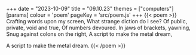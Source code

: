 +++
date = "2023-10-09"
title = "09.10.23"
themes = ["computers"]
[params]
  colour = 'poem'
  pageKey = 'src/poem.js'
+++
{{< poem >}}
Crafting words upon my screen,
What strange diction do I see?
Of public, private, void and true,
Of numbers devoured.
In jaws of brackets, yawning,
Snug against colons on the right,
A script to make the metal dream,

A script to make the metal dream.
{{< /poem >}}